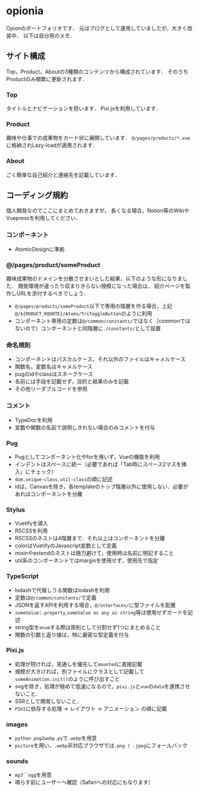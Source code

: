 # opionia

Opionのポートフォリオです．
元はブログとして運用していましたが，大きく改装中．
以下は自分用のメモ．

## サイト構成

Top，Product，Aboutの3種類のコンテンツから構成されています．
そのうちProductのみ頻繁に更新されます．

### Top

タイトルとナビゲーションを担います．
Pixi.jsを利用しています．

### Product

趣味や仕事での成果物をカード状に展開しています．
`@/pages/products/*.vue`に格納されLazy-loadが適用されます．

### About

ごく簡単な自己紹介と連絡先を記載しています．

## コーディング規約

個人開発なのでここにまとめておきますが，
長くなる場合，Notion等のWikiやVuepressを利用してください．

### コンポーネント

 - AtomicDesignに準拠

### @/pages/product/someProduct

趣味成果物のドメインを分散させまいとした結果，以下のような形になりました．
開発環境が違ったり収まりきらない規模になった場合は，
紹介ページを製作しURLを添付するべきでしょう．

 - `@/pages/products/someProduct`以下で専用の階層を作る場合，上記`@/${RODUCT_ROURTE}/Atoms/TriToggleButton`のように利用
 - コンポーネント専用の定数は`@/common/constants/`ではなく（commonではないので）コンポーネントと同階層に`./constants/`として設置

### 命名規則

 - コンポーネントはパスカルケース，それ以外のファイルはキャメルケース
 - 関数名，変数名はキャメルケース
 - pugのidやclassはスネークケース
 - 名前には手段を記載せず，目的と結果のみを記載
 - その他リーダブルコードを参照

### コメント

 - TypeDocを利用
 - 変数や関数の名前で説明しきれない場合のみコメントを付与

### Pug

 - Pugとしてコンポーネント化やforを用いず，Vueの機能を利用
 - インデントはスペースに統一（必要であれば「Tab時にスペース2マスを挿入」にチェック）
 - `dom.unique-class.util-class`の順に記述
 - idは，Canvasを除き，各templateのトップ階層以外に使用しない．必要があればコンポーネントを分離

### Stylus

 - Vuetifyを導入
 - RSCSSを利用
 - RSCSSのネストは4階層まで．それ以上はコンポーネントを分離
 - colorはVuetifyのJavascript変数として定義
 - mixinやextendのネストは極力避けて，使用時は名前に明記すること
 - util系のコンポーネントではmarginを使用せず，使用先で指定

### TypeScript

 - lodashで代替しうる関数はlodashを利用
 - 定数は`@/common/constants/`で定義
 - JSONを返すAPIを利用する場合，`@/interfaces/`に型ファイルを配置
 - `someValue!.property`,`someValue as any as string`等は使用せずガードを記述
 - string型を`enum`する際は原則として分割せず1つにまとめること
 - 関数の引数と返り値は，特に厳密な型定義を付与

### Pixi.js

 - 処理が短ければ，見通しを優先して`mounted`に直接記載
 - 規模が大きければ，別ファイルにクラスとして記載して`someAnimation.init()`のように呼び出すこと
 - svgを除き，処理が極めて低速になるので，`pixi.js`と`vue`の`data`を連携させないこと．
 - SSRとして開発しないこと．
 - `PIXI`に依存する処理 -> レイアウト -> アニメーション の順に記載

### images

 - `python png2webp.py`で`.webp`を用意
 - `picture`を用い，`.webp`非対応ブラウザでは`.png | .jpeg`にフォールバック

### sounds

 - `mp3``ogg`を用意
 - 鳴らす前にユーザーへ確認（Safariへの対応にもなります）
